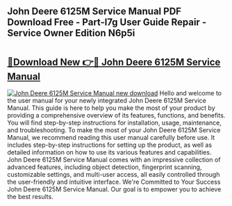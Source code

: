## John Deere 6125M Service Manual PDF Download Free - Part-l7g User Guide Repair - Service Owner Edition N6p5i

# <h2><a href="http://bc91945.oget.top/?id=John+Deere+6125M+Service+Manual">🔗Download New 👉🔴 John Deere 6125M Service Manual</a></h2>

[![John Deere 6125M Service Manual new download](https://i.imgur.com/5g1atiW.png)](http://bc91945.oget.top/?id=John+Deere+6125M+Service+Manual)
Hello and welcome to the user manual for your newly integrated John Deere 6125M Service Manual. This guide is here to help you make the most of your product by providing a comprehensive overview of its features, functions, and benefits. You will find step-by-step instructions for installation, usage, maintenance, and troubleshooting. To make the most of your John Deere 6125M Service Manual, we recommend reading this user manual carefully before use. It includes step-by-step instructions for setting up the product, as well as detailed information on how to use its various features and capabilities. John Deere 6125M Service Manual comes with an impressive collection of advanced features, including object detection, fingerprint scanning, customizable settings, and multi-user access, all easily controlled through the user-friendly and intuitive interface. We're Committed to Your Success John Deere 6125M Service Manual. Our goal is to empower you to achieve the best results.
